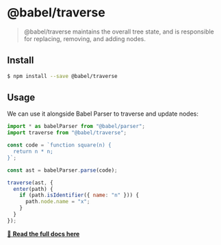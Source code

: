 # @babel/traverse

> @babel/traverse maintains the overall tree state, and is responsible for replacing, removing, and adding nodes.

## Install

```sh
$ npm install --save @babel/traverse
```

## Usage

We can use it alongside Babel Parser to traverse and update nodes:

```js
import * as babelParser from "@babel/parser";
import traverse from "@babel/traverse";

const code = `function square(n) {
  return n * n;
}`;

const ast = babelParser.parse(code);

traverse(ast, {
  enter(path) {
    if (path.isIdentifier({ name: "n" })) {
      path.node.name = "x";
    }
  }
});
```
[:book: **Read the full docs here**](https://github.com/thejameskyle/babel-handbook/blob/master/translations/en/plugin-handbook.md#babel-traverse)
